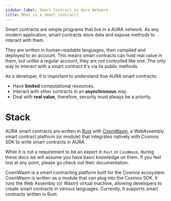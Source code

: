 ```yaml
---
sidebar_label: Smart Contract in Aura Network
title: What is a smart contract?
---
```

Smart contracts are simple programs that live in a AURA network. As any modern application, smart contracts store data and expose methods to interact with them.

They are written in human-readable languages, then compiled and deployed to an account. This means smart contracts can hold real value in them, but unlike a regular account, they are not controlled like one. The only way to interact with a smart contract it's via its public methods.

As a developer, it is important to understand that AURA smart contracts:
- Have **limited** computational resources.
- Interact with other contracts in an **asynchronous** way.
- Deal with **real value**, therefore, security must always be a priority.


# Stack
AURA smart contracts are written in [Rust](https://www.rust-lang.org/) with [CosmWasm](https://cosmwasm.com/), a WebAssembly smart contract platform (or module) that integrates natively with Cosmos SDK to write smart contracts in AURA.

While it is not a requirement to be an expert in `Rust` or `CosmWasm`, during these docs we will assume you have basic knowledge on them. If you feel lost at any point, please go check out their documentation.

CosmWasm is a smart contracting platform built for the Cosmos ecosystem. CosmWasm is written as a module that can plug into the Cosmos SDK. It runs the Web Assembly (or Wasm) virtual machine, allowing developers to create smart contracts in various languages. Currently, it supports smart contracts written in Rust.

